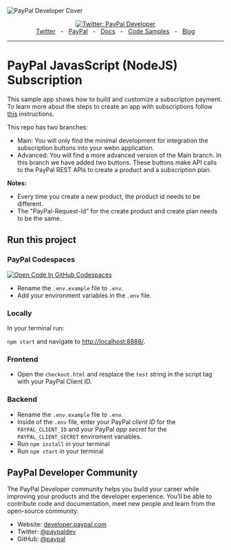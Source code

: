![PayPal Developer Cover](https://github.com/paypaldev/.github/blob/main/pp-cover.png)

<div align="center">
  <a href="https://twitter.com/paypaldev" target="_blank">
    <img alt="Twitter: PayPal Developer" src="https://img.shields.io/twitter/follow/paypaldev?style=social" />
  </a>
  <br />
  <a href="https://twitter.com/paypaldev" target="_blank">Twitter</a>
    <span>&nbsp;&nbsp;-&nbsp;&nbsp;</span>
  <a href="https://www.paypal.com/us/home" target="_blank">PayPal</a>
    <span>&nbsp;&nbsp;-&nbsp;&nbsp;</span>
  <a href="https://developer.paypal.com/home" target="_blank">Docs</a>
    <span>&nbsp;&nbsp;-&nbsp;&nbsp;</span>
  <a href="https://github.com/paypaldev" target="_blank">Code Samples</a>
    <span>&nbsp;&nbsp;-&nbsp;&nbsp;</span>
  <a href="https://dev.to/paypaldeveloper" target="_blank">Blog</a>
  <br />
  <hr />
</div>

# PayPal JavasScript (NodeJS) Subscription

This sample app shows how to build and customize a subscripton payment. To learn more about the steps to create an app with subscriptions follow [this](https://developer.paypal.com/docs/subscriptions/) instructions.

This repo has two branches:

- Main: You will only find the minimal development for integration the subscription buttons into your webn application.
- Advanced: You will find a more advanced version of the Main branch. In this branch we have added two buttons. These buttons make API calls to the PayPal REST APIs to create a product and a subscription plan.

**Notes:**

- Every time you create a new product, the product id needs to be different.
- The "PayPal-Request-Id" for the create product and create plan needs to be the same.

## Run this project

### PayPal Codespaces

[![Open Code In GitHub Codespaces](https://github.com/codespaces/badge.svg)](https://codespaces.new/paypaldev/PayPal-JavaScript-Subscription-Sample?devcontainer_path=.devcontainer%2Fdevcontainer.json)

- Rename the `.env.example` file to `.env`.
- Add your environment variables in the `.env` file.

### Locally

In your terminal run:

`npm start` and navigate to [http://localhost:8888/](http://localhost:8888/).

### Frontend

- Open the `checkout.html` and resplace the `test` string in the script tag with your PayPal Client ID.

### Backend

- Rename the `.env.example` file to `.env`.
- Inside of the `.env` file, enter your PayPal _client ID_ for the `PAYPAL_CLIENT_ID` and your PayPal _app secret_ for the `PAYPAL_CLIENT_SECRET` enviroment variables.
- Run `npm install` in your terminal
- Run `npm start` in your terminal

## PayPal Developer Community

The PayPal Developer community helps you build your career while improving your products and the developer experience. You’ll be able to contribute code and documentation, meet new people and learn from the open-source community.

- Website: [developer.paypal.com](https://developer.paypal.com)
- Twitter: [@paypaldev](https://twitter.com/paypaldev)
- GitHub: [@paypal](https://github.com/paypal)
